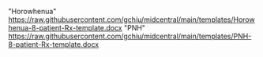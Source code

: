 "Horowhenua" https://raw.githubusercontent.com/gchiu/midcentral/main/templates/Horowhenua-8-patient-Rx-template.docx 
"PNH" https://raw.githubusercontent.com/gchiu/midcentral/main/templates/PNH-8-patient-Rx-template.docx
